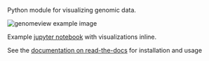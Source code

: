 Python module for visualizing genomic data.

![genomeview example image](https://raw.githubusercontent.com/nspies/genomeview/master/docs/images/overview.svg?sanitize=true)

Example [jupyter notebook](http://nbviewer.jupyter.org/github/nspies/genomeview/blob/master/examples/bams.ipynb) with visualizations inline.

See the [documentation on read-the-docs](http://genomeview.readthedocs.io/en/latest/index.html) for installation and usage
